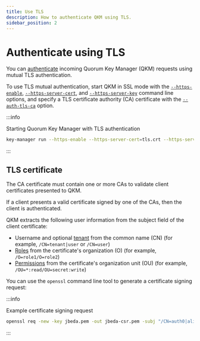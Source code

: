 ```yaml
---
title: Use TLS
description: How to authenticate QKM using TLS.
sidebar_position: 2
---
```


# Authenticate using TLS

You can [authenticate](../../Concepts/Authentication.md#authentication) incoming Quorum Key Manager (QKM) requests using mutual TLS authentication.

To use TLS mutual authentication, start QKM in SSL mode with the [`--https-enable`](../../Reference/CLI/CLI-Syntax.md#https-enable), [`--https-server-cert`](../../Reference/CLI/CLI-Syntax.md#https-server-cert), and [`--https-server-key`](../../Reference/CLI/CLI-Syntax.md#https-server-key) command line options, and specify a TLS certificate authority (CA) certificate with the [`--auth-tls-ca`](../../Reference/CLI/CLI-Syntax.md#auth-tls-ca) option.

:::info

Starting Quorum Key Manager with TLS authentication

```bash
key-manager run --https-enable --https-server-cert=tls.crt --https-server-key=tls.key --auth-tls-ca=ca.crt --manifest-path=/config/default.yml
```

:::

## TLS certificate

The CA certificate must contain one or more CAs to validate client certificates presented to QKM.

If a client presents a valid certificate signed by one of the CAs, then the client is authenticated.

QKM extracts the following user information from the subject field of the client certificate:

- Username and optional [tenant](../../Concepts/Authorization.md#tenant) from the common name (CN) (for example, `/CN=tenant|user` or `/CN=user`)
- [Roles](../../Concepts/Authorization.md#role) from the certificate's organization (O) (for example, `/O=role1/O=role2`)
- [Permissions](../../Concepts/Authorization.md#permission) from the certificate's organization unit (OU) (for example, `/OU=*:read/OU=secret:write`)

You can use the `openssl` command line tool to generate a certificate signing request:

:::info

Example certificate signing request

```bash
openssl req -new -key jbeda.pem -out jbeda-csr.pem -subj "/CN=auth0|alice/O=admin/OU=sign:eth1Account"
```

:::
